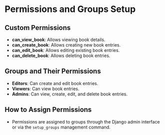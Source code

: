 # Permissions and Groups Setup

## Custom Permissions
- **can_view_book**: Allows viewing book details.
- **can_create_book**: Allows creating new book entries.
- **can_edit_book**: Allows editing existing book entries.
- **can_delete_book**: Allows deleting book entries.

## Groups and Their Permissions
- **Editors**: Can create and edit book entries.
- **Viewers**: Can view book entries.
- **Admins**: Can view, create, edit, and delete book entries.

## How to Assign Permissions
- Permissions are assigned to groups through the Django admin interface or via the `setup_groups` management command.